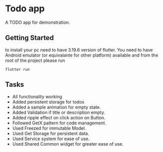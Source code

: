 # Todo app

A TODO app for demonstration.

## Getting Started

to install your pc need to have 3.19.6 version of flutter. You need to have Android emulator (or equivalante for other platform) available and from the root of the project please run

```
flutter run
```

## Tasks
- All functionality working
- Added persistent storage for todos
- Added a sample animation for empty state.
- Added Validation if title or description empty.
- Added ripple effect on click action on Button.
- Followed GetX pattern for code management.
- Used Freezed for immutable Model.
- Used Get Storage for persistent data.
- Used Service system for ease of use.
- Used Shared Common widget for greater ease of use.